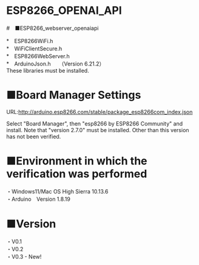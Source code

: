 # ESP8266_OPENAI_API

#　■ESP8266_webserver_openaiapi

*　ESP8266WiFi.h　　
<br>
*　WiFiClientSecure.h　　
<br>
*　ESP8266WebServer.h
<br>
*　ArduinoJson.h　　（Version 6.21.2）
<br>
These libraries must be installed.

# ■Board Manager Settings
URL:http://arduino.esp8266.com/stable/package_esp8266com_index.json

Select "Board Manager", then "esp8266 by ESP8266 Community" and install. Note that "version 2.7.0" must be installed. Other than this version has not been verified.

# ■Environment in which the verification was performed

・Windows11/Mac OS High Sierra 10.13.6
<br>
・Arduino　Version 1.8.19
<br>
# ■Version
・V0.1
<br>
・V0.2
<br>
・V0.3 - New!
